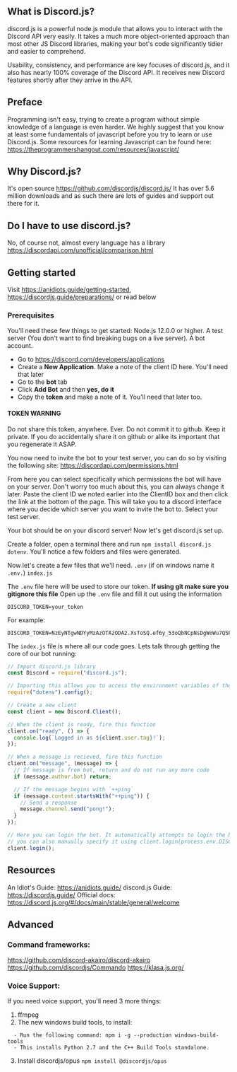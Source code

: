 ## What is Discord.js?

discord.js is a powerful node.js module that allows you to interact with the Discord API very easily. It takes a much more object-oriented approach than most other JS Discord libraries, making your bot's code significantly tidier and easier to comprehend.

Usability, consistency, and performance are key focuses of discord.js, and it also has nearly 100% coverage of the Discord API. It receives new Discord features shortly after they arrive in the API.

## Preface

Programming isn't easy, trying to create a program without simple knowledge of a language is even harder. We highly suggest that you know at least some fundamentals of javascript before you try to learn or use Discord.js.
Some resources for learning Javascript can be found here: <https://theprogrammershangout.com/resources/javascript/>

## Why Discord.js?

It's open source <https://github.com/discordjs/discord.js/>
It has over 5.6 million downloads and as such there are lots of guides and support out there for it.

## Do I have to use discord.js?

No, of course not, almost every language has a library <https://discordapi.com/unofficial/comparison.html>

## Getting started

Visit <https://anidiots.guide/getting-started>, <https://discordjs.guide/preparations/> or read below

### Prerequisites

You'll need these few things to get started:
Node.js 12.0.0 or higher.
A test server (You don't want to find breaking bugs on a live server).
A bot account.

- Go to https://discord.com/developers/applications
- Create a **New Application**. Make a note of the client ID here. You'll need that later
- Go to the **bot** tab
- Click **Add Bot** and then **yes, do it**
- Copy the **token** and make a note of it. You'll need that later too.

#### TOKEN WARNING

Do not share this token, anywhere. Ever. Do not commit it to github. Keep it private.
If you do accidentally share it on github or alike its important that you regenerate it ASAP.

You now need to invite the bot to your test server, you can do so by visiting the following site:
<https://discordapi.com/permissions.html>

From here you can select specifically which permissions the bot will have on your server. Don't worry too much about this, you can always change it later.
Paste the client ID we noted earlier into the ClientID box and then click the link at the bottom of the page.
This will take you to a discord interface where you decide which server you want to invite the bot to. Select your test server.

Your bot should be on your discord server! Now let's get discord.js set up.

Create a folder, open a terminal there and run `npm install discord.js dotenv`. You'll notice a few folders and files were generated.

Now let's create a few files that we'll need.
`.env` (if on windows name it `.env.`)
`index.js`

The `.env` file here will be used to store our token. **If using git make sure you gitignore this file**
Open up the `.env` file and fill it out using the information

```env
DISCORD_TOKEN=your_token
```

For example:

```env
DISCORD_TOKEN=NzEyNTgwNDYyMzAzOTAzODA2.XsToSQ.ef6y_53oQbNCpNsDgWoWu7QSPU4
```

The `index.js` file is where all our code goes.
Lets talk through getting the core of our bot running:

```js
// Import discord.js library
const Discord = require("discord.js");

// Importing this allows you to access the environment variables of the running node process
require("dotenv").config();

// Create a new client
const client = new Discord.Client();

// When the client is ready, fire this function
client.on("ready", () => {
  console.log(`Logged in as ${client.user.tag}!`);
});

// When a message is recieved, fire this function
client.on("message", (message) => {
  // If message is from bot, return and do not run any more code
  if (message.author.bot) return;

  // If the message begins with `++ping`
  if (message.content.startsWith("++ping")) {
    // Send a response
    message.channel.send("pong!");
  }
});

// Here you can login the bot. It automatically attempts to login the bot with the environment variable you set for your bot token (DISCORD_TOKEN)
// you can also manually specify it using client.login(process.env.DISCORD_TOKEN);
client.login();
```

## Resources

An Idiot's Guide: <https://anidiots.guide/>
discord.js Guide: <https://discordjs.guide/>
Official docs: <https://discord.js.org/#/docs/main/stable/general/welcome>

## Advanced

### Command frameworks:

<https://github.com/discord-akairo/discord-akairo>
<https://github.com/discordjs/Commando>
<https://klasa.js.org/>

### Voice Support:

If you need voice support, you'll need 3 more things:

1. ffmpeg
2. The new windows build tools, to install:

```- Open an ADMIN command prompt, or PowerShell
  - Run the following command: npm i -g --production windows-build-tools
  - This installs Python 2.7 and the C++ Build Tools standalone.
```

3.  Install discordjs/opus `npm install @discordjs/opus`

